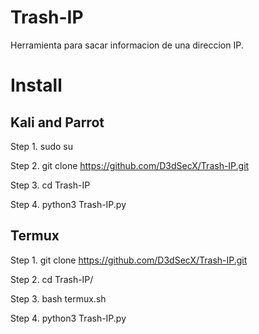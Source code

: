 # Trash-IP
Herramienta para sacar informacion de una direccion IP.

# Install

## Kali and Parrot
Step 1. sudo su

Step 2. git clone https://github.com/D3dSecX/Trash-IP.git

Step 3. cd Trash-IP

Step 4. python3 Trash-IP.py

## Termux
Step 1. git clone https://github.com/D3dSecX/Trash-IP.git

Step 2. cd Trash-IP/

Step 3. bash termux.sh

Step 4. python3 Trash-IP.py
